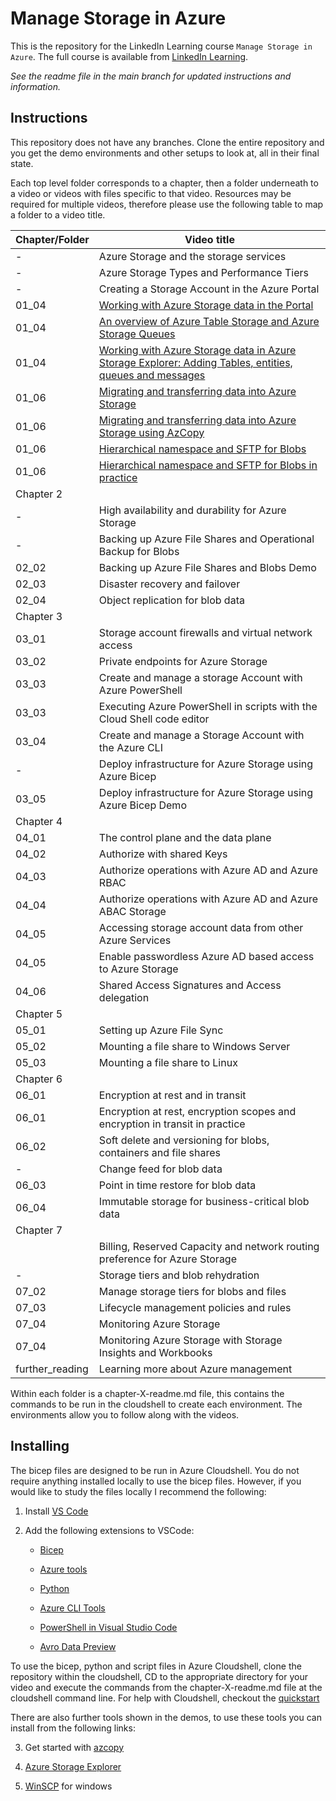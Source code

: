 # Manage Storage in Azure
This is the repository for the LinkedIn Learning course `Manage Storage in Azure`. The full course is available from [LinkedIn Learning][lil-course-url]. 

_See the readme file in the main branch for updated instructions and information._

## Instructions
This repository does not have any branches. Clone the entire repository and you get the demo environments and other setups to look at, all in their final state.

Each top level folder corresponds to a chapter, then a folder underneath to a video or videos with files specific to that video. Resources may be required for multiple videos, therefore please use the following table to map a folder to a video title.

| Chapter/Folder  | Video title                                                                                             |
| --------------- | ------------------------------------------------------------------------------------------------------- |
|  -              | Azure Storage and the storage services                                                                  |
|  -              | Azure Storage Types and Performance Tiers                                                               |
|  -              | Creating a Storage Account in the Azure Portal                                                          |
| 01_04           | [Working with Azure Storage data in the Portal](chapter-1/chapter-1-readme.md)                                                           |
| 01_04           | [An overview of Azure Table Storage and Azure Storage Queues](chapter-1/chapter-1-readme.md)                                               |
| 01_04           | [Working with Azure Storage data in Azure Storage Explorer: Adding Tables, entities, queues and messages](chapter-1/chapter-1-readme.md)   |
| 01_06           | [Migrating and transferring data into Azure Storage](chapter-1/chapter-1-readme.md)                                                        |
| 01_06           | [Migrating and transferring data into Azure Storage using AzCopy](chapter-1/chapter-1-readme.md)                                           |
| 01_06           | [Hierarchical namespace and SFTP for Blobs](chapter-1/chapter-1-readme.md)                                                                 |
| 01_06           | [Hierarchical namespace and SFTP for Blobs in practice](chapter-1/chapter-1-readme.md)                                                     |
| Chapter 2       |                                                                                                         |
|  -              | High availability and durability for Azure Storage                                                      |
|  -              | Backing up Azure File Shares and Operational Backup for Blobs                                           |
| 02_02           | Backing up Azure File Shares and Blobs Demo                                                             |
| 02_03           | Disaster recovery and failover                                                                          |
| 02_04           | Object replication for blob data                                                                        |
| Chapter 3       |                                                                                                         |
| 03_01           | Storage account firewalls and virtual network access                                                    |
| 03_02           | Private endpoints for Azure Storage                                                                     |
| 03_03           | Create and manage a storage Account with Azure PowerShell                                               |
| 03_03           | Executing Azure PowerShell in scripts with the Cloud Shell code editor                                  |
| 03_04           | Create and manage a Storage Account with the Azure CLI                                                  |
|  -              | Deploy infrastructure for Azure Storage using Azure Bicep                                               |
| 03_05           | Deploy infrastructure for Azure Storage using Azure Bicep Demo                                          |
| Chapter 4       |                                                                                                         |
| 04_01           | The control plane and the data plane                                                                    |
| 04_02           | Authorize with shared Keys                                                                              |
| 04_03           | Authorize operations with Azure AD and Azure RBAC                                                       |
| 04_04           | Authorize operations with Azure AD and Azure ABAC Storage                                               |
| 04_05           | Accessing storage account data from other Azure Services                                                |
| 04_05           | Enable passwordless Azure AD based access to Azure Storage                                              |
| 04_06           | Shared Access Signatures and Access delegation                                                          |
| Chapter 5       |                                                                                                         |
| 05_01           | Setting up Azure File Sync                                                                              |
| 05_02           | Mounting a file share to Windows Server                                                                 |
| 05_03           | Mounting a file share to Linux                                                                          |
| Chapter 6       |                                                                                                         |
| 06_01           | Encryption at rest and in transit                                                                       |
| 06_01           | Encryption at rest, encryption scopes and encryption in transit in practice                             |
| 06_02           | Soft delete and versioning for blobs, containers and file shares                                        |
|  -              | Change feed for blob data                                                                               |
| 06_03           | Point in time restore for blob data                                                                     |
| 06_04           | Immutable storage for business-critical blob data                                                       |
| Chapter 7       |                                                                                                         |
|                 | Billing, Reserved Capacity and network routing preference for Azure Storage                             |
|  -              | Storage tiers and blob rehydration                                                                      |
| 07_02           | Manage storage tiers for blobs and files                                                                |
| 07_03           | Lifecycle management policies and rules                                                                 |
| 07_04           | Monitoring Azure Storage                                                                                |
| 07_04           | Monitoring Azure Storage with Storage Insights and Workbooks                                            |
| further_reading | Learning more about Azure management                                                                    |


Within each folder is a chapter-X-readme.md file, this contains the commands to be run in the cloudshell to create each environment. The environments allow you to follow along with the videos.

## Installing

The bicep files are designed to be run in Azure Cloudshell. You do not require anything installed locally to use the bicep files. However, if you would like to study the files locally I recommend the following:

1. Install [VS Code](https://code.visualstudio.com/)

2. Add the following extensions to VSCode:

    * [Bicep](https://marketplace.visualstudio.com/items?itemName=ms-azuretools.vscode-bicep)

    * [Azure tools](https://code.visualstudio.com/docs/azure/extensions)

    * [Python](https://code.visualstudio.com/docs/languages/python)

    * [Azure CLI Tools](https://marketplace.visualstudio.com/items?itemName=ms-vscode.azurecli)

    * [PowerShell in Visual Studio Code](https://code.visualstudio.com/docs/languages/powershell)

    * [Avro Data Preview](https://marketplace.visualstudio.com/items?itemName=RandomFractalsInc.vscode-data-preview)

To use the bicep, python and script files in Azure Cloudshell, clone the repository within the cloudshell, CD to the appropriate directory for your video and execute the commands from the chapter-X-readme.md file at the cloudshell command line. For help with Cloudshell, checkout the [quickstart](https://docs.microsoft.com/en-us/azure/cloud-shell/quickstart)

There are also further tools shown in the demos, to use these tools you can install from the following links:

3. Get started with [azcopy](https://learn.microsoft.com/en-us/azure/storage/common/storage-use-azcopy-v10)

4. [Azure Storage Explorer](https://azure.microsoft.com/en-gb/products/storage/storage-explorer)

5. [WinSCP](https://winscp.net/eng/index.php) for windows


[0]: # (Replace these placeholder URLs with actual course URLs)

[lil-course-url]: https://www.linkedin.com/learning/
[lil-thumbnail-url]: http://


